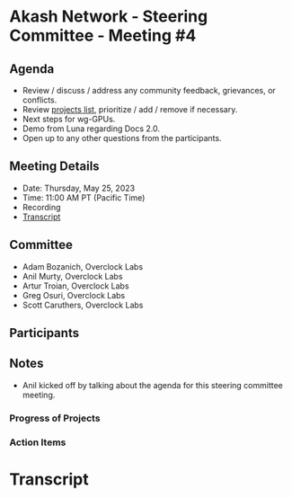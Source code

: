 
# Akash Network - Steering Committee - Meeting #4

## Agenda

- Review / discuss / address any community feedback, grievances, or conflicts.
- Review [projects list](../projects-list/README.md), prioritize / add / remove if necessary.
- Next steps for wg-GPUs.
- Demo from Luna regarding Docs 2.0.
- Open up to any other questions from the participants.

## Meeting Details

- Date: Thursday, May 25, 2023
- Time: 11:00 AM PT (Pacific Time)
- Recording
- [Transcript](#transcript)

## Committee

- Adam Bozanich, Overclock Labs
- Anil Murty, Overclock Labs
- Artur Troian, Overclock Labs
- Greg Osuri, Overclock Labs
- Scott Caruthers, Overclock Labs

## Participants




## Notes

- Anil kicked off by talking about the agenda for this steering committee meeting.



### Progress of Projects

 



### Action Items



# **Transcript**
